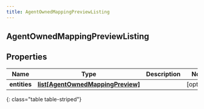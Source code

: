 ```yaml
---
title: AgentOwnedMappingPreviewListing
---
```

## AgentOwnedMappingPreviewListing

## Properties

|Name | Type | Description | Notes|
|------------ | ------------- | ------------- | -------------|
| **entities** | [**list[AgentOwnedMappingPreview]**](AgentOwnedMappingPreview.html) |  | [optional] |
{: class="table table-striped"}


